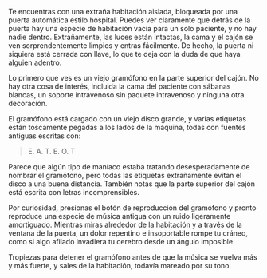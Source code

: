 Te encuentras con una extraña habitación aislada, bloqueada por una puerta automática estilo hospital.  Puedes ver claramente que detrás de la puerta hay una especie de habitación vacía para un solo paciente, y no hay nadie dentro.  Extrañamente, las luces están intactas, la cama y el cajón se ven sorprendentemente limpios y entras fácilmente.  De hecho, la puerta ni siquiera está cerrada con llave, lo que te deja con la duda de que haya alguien adentro.

 Lo primero que ves es un viejo gramófono en la parte superior del cajón.  No hay otra cosa de interés, incluida la cama del paciente con sábanas blancas, un soporte intravenoso sin paquete intravenoso y ninguna otra decoración.

 El gramófono está cargado con un viejo disco grande, y varias etiquetas están toscamente pegadas a los lados de la máquina, todas con fuentes antiguas escritas con:

 > E. A. T. E. O. T

 Parece que algún tipo de maníaco estaba tratando desesperadamente de nombrar el gramófono, pero todas las etiquetas extrañamente evitan el disco a una buena distancia.  También notas que la parte superior del cajón está escrita con letras incomprensibles.

 Por curiosidad, presionas el botón de reproducción del gramófono y pronto reproduce una especie de música antigua con un ruido ligeramente amortiguado.  Mientras miras alrededor de la habitación y a través de la ventana de la puerta, un dolor repentino e insoportable rompe tu cráneo, como si algo afilado invadiera tu cerebro desde un ángulo imposible.

 Tropiezas para detener el gramófono antes de que la música se vuelva más y más fuerte, y sales de la habitación, todavía mareado por su tono.
